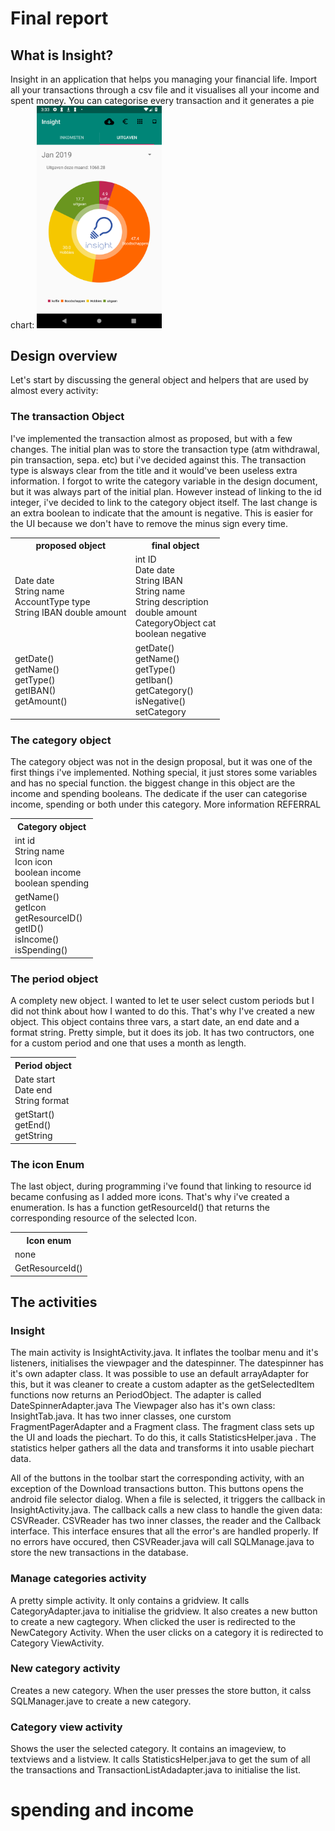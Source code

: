 # Final report

## What is Insight?

Insight in an application that helps you managing your financial life. Import all your transactions through a csv file and it visualises all your income and spent money.
You can categorise every transaction and it generates a pie chart:
<img src="docs/screenshots/insight.png" width="200px">

## Design overview

Let's start by discussing the general object and helpers that are used by almost every activity:

### The transaction Object

I've implemented the transaction almost as proposed, but with a few changes. The initial plan was to store the transaction type (atm withdrawal, pin transaction, sepa. etc) but i've decided against this. The transaction type is alsways clear from the title and it would've been useless extra information.
I forgot to write the category variable in the design document, but it was always part of the initial plan. However instead of linking to the id integer, i've decided to link to the category object itself. The last change is an extra boolean to indicate that the amount is negative. This is easier for the UI because we don't have to remove the minus sign every time.
<table>
<tr><th>proposed object</th><th> final object </th></tr>
<tr><td>Date date <br> String name <br> AccountType type <br> String IBAN double amount</td>
<td>int ID <br>Date date <br> String IBAN <br> String name <br> String description <br> double amount <br> CategoryObject cat <br> boolean negative</td></tr>
<tr><td> getDate() <br> getName() <br> getType() <br> getIBAN() <br> getAmount() </td>
<td>getDate() <br> getName() <br> getType() <br> getIban() <br> getCategory() <br> isNegative() <br> setCategory</td></tr>
</table>

### The category object

The category object was not in the design proposal, but it was one of the first things i've implemented. Nothing special, it just stores some variables and has no special function.
the biggest change in this object are the income and spending booleans. The dedicate if the user can categorise income, spending or both under this category. More information REFERRAL

<table>
<tr><th>Category object</th></tr>
<tr><td>int id <br> String name <br> Icon icon <br> boolean income <br> boolean spending</td></tr>
<tr><td>getName() <br> getIcon <br> getResourceID() <br> getID() <br> isIncome() <br> isSpending() </td> </tr>
</table>

### The period object

A complety new object. I wanted to let te user select custom periods but I did not think about how I wanted to do this. That's why I've created a new object. This object contains three vars, a start date, an end date and a format string. Pretty simple, but it does its job.
It has two contructors, one for a custom period and one that uses a month as length.

<table>
<tr><th>Period object</th></tr>
<tr><td>Date start <br> Date end <br> String format </td></tr>
<tr><td>getStart() <br> getEnd() <br> getString <br></td></tr>
</table>

### The icon Enum

The last object, during programming i've found that linking to resource id became confusing as I added more icons. That's why i've created a enumeration. Is has a function getResourceId() that returns the corresponding resource of the selected Icon.
<table><tr><th>Icon enum</th></tr><tr><td>none</td></tr><tr><td>GetResourceId()</td></tr></table>

## The activities

### Insight
The main activity is InsightActivity.java. It inflates the toolbar menu and it's listeners, initialises the viewpager and the datespinner.
The datespinner has it's own adapter class. It was possible to use an default arrayAdapter for this, but it was cleaner to create a custom adapter as  the getSelectedItem functions now returns an PeriodObject. The adapter is called DateSpinnerAdapter.java
The Viewpager also has it's own class: InsightTab.java. It has two inner classes, one curstom FragmentPagerAdapter and a Fragment class. The fragment class sets up the UI and loads the piechart. To do this, it calls StatisticsHelper.java . The statistics helper gathers all the data and transforms it into usable piechart data.

All of the buttons in the toolbar start the corresponding activity, with an exception of the Download transactions button. This buttons opens the android file selector dialog. When a file is selected, it triggers the callback in InsightActivity.java. The callback calls a new class to handle the given data: CSVReader. CSVReader has two inner classes, the reader and the Callback interface.
This interface ensures that all the error's are handled properly. If no errors have occured, then CSVReader.java will call SQLManage.java to store the new transactions in the database.

### Manage categories activity

A pretty simple activity. It only contains a gridview. It calls CategoryAdapter.java to initialise the gridview. It also creates a new button to create a new cagtegory. When clicked the user is redirected to the NewCategory Activity. When the user clicks on a category it is redirected to Category ViewActivity.

### New category activity

Creates a new category. When the user presses the store button, it calss SQLManager.jave to create a new category.

### Category view activity

Shows the user the selected category. It contains an imageview, to textviews and a listview. It calls StatisticsHelper.java to get the sum of all the transactions and TransactionListAdadapter.java to initialise the list.


# spending and income

